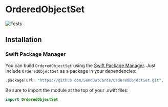 # OrderedObjectSet

![Tests](https://github.com/paulofaria/OrderedObjectSet/workflows/Tests/badge.svg)

## Installation

### Swift Package Manager
You can build `OrderedObjectSet` using the [Swift Package Manager](https://github.com/apple/swift-package-manager). Just include `OrderedObjectSet` as a package in your dependencies:

```swift
.package(url: "https://github.com/SendOutCards/OrderedObjectSet.git", .upToNextMajor(from: "6.0.0")),
```

Be sure to import the module at the top of your .swift files:
```swift
import OrderedObjectSet
```
